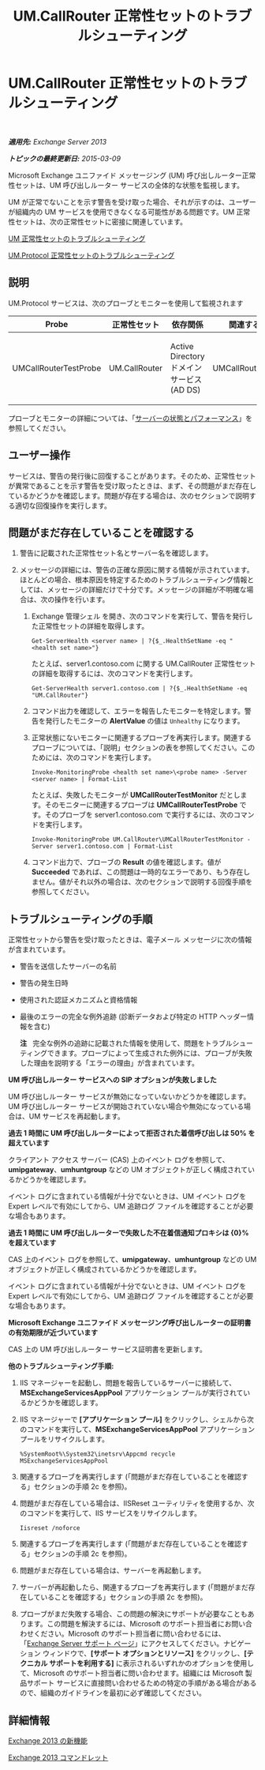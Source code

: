 ﻿---
title: UM.CallRouter 正常性セットのトラブルシューティング
TOCTitle: UM.CallRouter 正常性セットのトラブルシューティング
ms:assetid: 444a9038-0952-4823-98fb-99fa59f4a378
ms:mtpsurl: https://technet.microsoft.com/ja-jp/library/ms.exch.scom.um.callrouter(v=EXCHG.150)
ms:contentKeyID: 53181834
ms.date: 01/28/2016
mtps_version: v=EXCHG.150
ms.translationtype: HT
---

# UM.CallRouter 正常性セットのトラブルシューティング

 

_**適用先:** Exchange Server 2013_

_**トピックの最終更新日:** 2015-03-09_

Microsoft Exchange ユニファイド メッセージング (UM) 呼び出しルーター正常性セットは、UM 呼び出しルーター サービスの全体的な状態を監視します。

UM が正常でないことを示す警告を受け取った場合、それが示すのは、ユーザーが組織内の UM サービスを使用できなくなる可能性がある問題です。UM 正常性セットは、次の正常性セットに密接に関連しています。

[UM 正常性セットのトラブルシューティング](troubleshooting-um-health-set.md)

[UM.Protocol 正常性セットのトラブルシューティング](troubleshooting-um-protocol-health-set.md)

## 説明

UM.Protocol サービスは、次のプローブとモニターを使用して監視されます


<table>
<colgroup>
<col style="width: 25%" />
<col style="width: 25%" />
<col style="width: 25%" />
<col style="width: 25%" />
</colgroup>
<thead>
<tr class="header">
<th>Probe</th>
<th>正常性セット</th>
<th>依存関係</th>
<th>関連するモニター</th>
</tr>
</thead>
<tbody>
<tr class="odd">
<td><p>UMCallRouterTestProbe</p></td>
<td><p>UM.CallRouter</p></td>
<td><p>Active Directory ドメイン サービス (AD DS)</p></td>
<td><p>UMCallRouterTestMonitor</p></td>
</tr>
</tbody>
</table>


プローブとモニターの詳細については、「[サーバーの状態とパフォーマンス](https://technet.microsoft.com/ja-jp/library/jj150551\(v=exchg.150\))」を参照してください。

## ユーザー操作

サービスは、警告の発行後に回復することがあります。そのため、正常性セットが異常であることを示す警告を受け取ったときは、まず、その問題がまだ存在しているかどうかを確認します。問題が存在する場合は、次のセクションで説明する適切な回復操作を実行します。

## 問題がまだ存在していることを確認する

1.  警告に記載された正常性セット名とサーバー名を確認します。

2.  メッセージの詳細には、警告の正確な原因に関する情報が示されています。ほとんどの場合、根本原因を特定するためのトラブルシューティング情報としては、メッセージの詳細だけで十分です。メッセージの詳細が不明確な場合は、次の操作を行います。
    
    1.  Exchange 管理シェル を開き、次のコマンドを実行して、警告を発行した正常性セットの詳細を取得します。
        
            Get-ServerHealth <server name> | ?{$_.HealthSetName -eq "<health set name>"}
        
        たとえば、server1.contoso.com に関する UM.CallRouter 正常性セットの詳細を取得するには、次のコマンドを実行します。
        
            Get-ServerHealth server1.contoso.com | ?{$_.HealthSetName -eq "UM.CallRouter"}
    
    2.  コマンド出力を確認して、エラーを報告したモニターを特定します。警告を発行したモニターの **AlertValue** の値は `Unhealthy` になります。
    
    3.  正常状態にないモニターに関連するプローブを再実行します。関連するプローブについては、「説明」セクションの表を参照してください。このためには、次のコマンドを実行します。
        
            Invoke-MonitoringProbe <health set name>\<probe name> -Server <server name> | Format-List
        
        たとえば、失敗したモニターが **UMCallRouterTestMonitor** だとします。そのモニターに関連するプローブは **UMCallRouterTestProbe** です。そのプローブを server1.contoso.com で実行するには、次のコマンドを実行します。
        
            Invoke-MonitoringProbe UM.CallRouter\UMCallRouterTestMonitor -Server server1.contoso.com | Format-List
    
    4.  コマンド出力で、プローブの **Result** の値を確認します。値が **Succeeded** であれば、この問題は一時的なエラーであり、もう存在しません。値がそれ以外の場合は、次のセクションで説明する回復手順を参照してください。

## トラブルシューティングの手順

正常性セットから警告を受け取ったときは、電子メール メッセージに次の情報が含まれています。

  - 警告を送信したサーバーの名前

  - 警告の発生日時

  - 使用された認証メカニズムと資格情報

  - 最後のエラーの完全な例外追跡 (診断データおよび特定の HTTP ヘッダー情報を含む)
    
    **注**   完全な例外の追跡に記載された情報を使用して、問題をトラブルシューティングできます。プローブによって生成された例外には、プローブが失敗した理由を説明する「エラーの理由」が含まれています。

**UM 呼び出しルーター サービスへの SIP オプションが失敗しました**

UM 呼び出しルーター サービスが無効になっていないかどうかを確認します。UM 呼び出しルーター サービスが開始されていない場合や無効になっている場合は、UM サービスを再起動します。

**過去 1 時間に UM 呼び出しルーターによって拒否された着信呼び出しは 50% を超えています**

クライアント アクセス サーバー (CAS) 上のイベント ログを参照して、**umipgateway**、**umhuntgroup** などの UM オブジェクトが正しく構成されているかどうかを確認します。

イベント ログに含まれている情報が十分でないときは、UM イベント ログを Expert レベルで有効にしてから、UM 追跡ログ ファイルを確認することが必要な場合もあります。

**過去 1 時間に UM 呼び出しルーターで失敗した不在着信通知プロキシは {0}% を超えています**

CAS 上のイベント ログを参照して、**umipgateway**、**umhuntgroup** などの UM オブジェクトが正しく構成されているかどうかを確認します。

イベント ログに含まれている情報が十分でないときは、UM イベント ログを Expert レベルで有効にしてから、UM 追跡ログ ファイルを確認することが必要な場合もあります。

**Microsoft Exchange ユニファイド メッセージング呼び出しルーターの証明書の有効期限が近づいています**

CAS 上の UM 呼び出しルーター サービス証明書を更新します。

**他のトラブルシューティング手順:** 

1.  IIS マネージャーを起動し、問題を報告しているサーバーに接続して、**MSExchangeServicesAppPool** アプリケーション プールが実行されているかどうかを確認します。

2.  IIS マネージャーで **\[アプリケーション プール\]** をクリックし、シェルから次のコマンドを実行して、**MSExchangeServicesAppPool** アプリケーション プールをリサイクルします。
    
        %SystemRoot%\System32\inetsrv\Appcmd recycle MSExchangeServicesAppPool

3.  関連するプローブを再実行します (「問題がまだ存在していることを確認する」セクションの手順 2c を参照)。

4.  問題がまだ存在している場合は、IISReset ユーティリティを使用するか、次のコマンドを実行して、IIS サービスをリサイクルします。
    
        Iisreset /noforce

5.  関連するプローブを再実行します (「問題がまだ存在していることを確認する」セクションの手順 2c を参照)。

6.  問題がまだ存在している場合は、サーバーを再起動します。

7.  サーバーが再起動したら、関連するプローブを再実行します (「問題がまだ存在していることを確認する」セクションの手順 2c を参照)。

8.  プローブがまだ失敗する場合、この問題の解決にサポートが必要なこともあります。この問題を解決するには、Microsoft のサポート担当者にお問い合わせください。Microsoft のサポート担当者に問い合わせるには、「[Exchange Server サポート ページ](http://go.microsoft.com/fwlink/p/?linkid=180809)」にアクセスしてください。ナビゲーション ウィンドウで、**\[サポート オプションとリソース\]** をクリックし、**\[テクニカル サポートを利用する\]** に表示されるいずれかのオプションを使用して、Microsoft のサポート担当者に問い合わせます。組織には Microsoft 製品サポート サービスに直接問い合わせるための特定の手順がある場合があるので、組織のガイドラインを最初に必ず確認してください。

## 詳細情報

[Exchange 2013 の新機能](https://technet.microsoft.com/ja-jp/library/jj150540\(v=exchg.150\))

[Exchange 2013 コマンドレット](https://technet.microsoft.com/ja-jp/library/bb124413\(v=exchg.150\))

